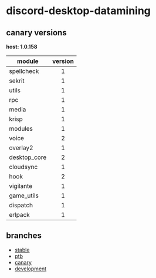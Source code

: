 # discord-desktop-datamining

## canary versions

**host: 1.0.158**

| module | version |
| ------ | :-----: |
| spellcheck | 1 |
| sekrit | 1 |
| utils | 1 |
| rpc | 1 |
| media | 1 |
| krisp | 1 |
| modules | 1 |
| voice | 2 |
| overlay2 | 1 |
| desktop_core | 2 |
| cloudsync | 1 |
| hook | 2 |
| vigilante | 1 |
| game_utils | 1 |
| dispatch | 1 |
| erlpack | 1 |

## branches

- [stable](https://github.com/OpenAsar/discord-desktop-datamining/tree/stable)
- [ptb](https://github.com/OpenAsar/discord-desktop-datamining/tree/ptb)
- [canary](https://github.com/OpenAsar/discord-desktop-datamining/tree/canary)
- [development](https://github.com/OpenAsar/discord-desktop-datamining/tree/development)